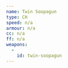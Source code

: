 ```yaml
---
name: Twin Soopagun
type: CH
speed: n/a
armour: n/a
cc: n/a
ff: n/a
weapons:
  -
    id: twin-soopagun
---
```

